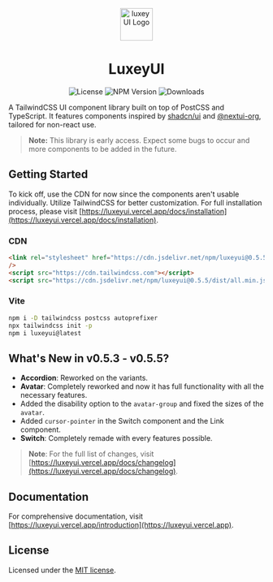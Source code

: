 <p align="center">
    <img src="https://luxeyui.vercel.app/logo.png" alt="luxeyUI Logo" width="64" />
    <h1 align="center">LuxeyUI</h1>
</p>
<p align="center">
    <img src="https://img.shields.io/npm/l/luxeyui?style=flat" alt="License" />
    <img src="https://img.shields.io/npm/v/luxeyui?style=flat&logo=npm&label=version&color=lincolngreen" alt="NPM Version" />
    <img src="https://img.shields.io/badge/downloads-2.8k+-malachite" alt="Downloads" />
</p>

A TailwindCSS UI component library built on top of PostCSS and TypeScript. It features components inspired by [shadcn/ui](https://ui.shadcn.com) and [@nextui-org](https://nextui.org), tailored for non-react use.

> **Note:** This library is early access. Expect some bugs to occur and more components to be added in the future.

## Getting Started

To kick off, use the CDN for now since the components aren't usable individually. Utilize TailwindCSS for better customization. For full installation process, please visit [https://luxeyui.vercel.app/docs/installation](https://luxeyui.vercel.app/docs/installation).

### CDN

```html
<link rel="stylesheet" href="https://cdn.jsdelivr.net/npm/luxeyui@0.5.5/dist/all.min.css"
/>
<script src="https://cdn.tailwindcss.com"></script>
<script src="https://cdn.jsdelivr.net/npm/luxeyui@0.5.5/dist/all.min.js" defer></script>
```

### Vite

```bash
npm i -D tailwindcss postcss autoprefixer
npx tailwindcss init -p
npm i luxeyui@latest
```

## What's New in v0.5.3 - v0.5.5?

-   **Accordion**: Reworked on the variants.
-   **Avatar**: Completely reworked and now it has full functionality with all the necessary features.
-   Added the disability option to the `avatar-group` and fixed the sizes of the `avatar`.
-   Added `cursor-pointer` in the Switch component and the Link component.
-   **Switch**: Completely remade with every features possible.

> **Note**: For the full list of changes, visit [https://luxeyui.vercel.app/docs/changelog](https://luxeyui.vercel.app/docs/changelog).

## Documentation

For comprehensive documentation, visit
[https://luxeyui.vercel.app/introduction](https://luxeyui.vercel.app).

## License

Licensed under the [MIT license](https://choosealicense.com/licenses/mit/).
